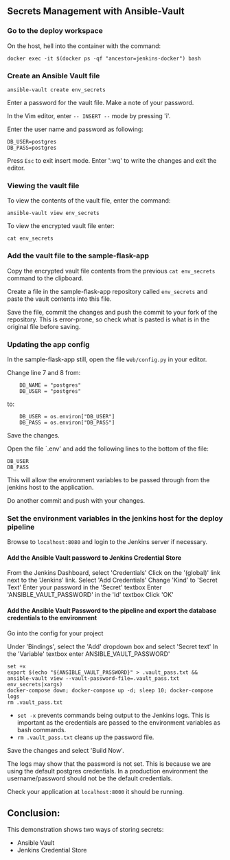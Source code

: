 ## Secrets Management with Ansible-Vault

### Go to the deploy workspace

On the host, hell into the container with the command:

```
docker exec -it $(docker ps -qf "ancestor=jenkins-docker") bash 
```

### Create an Ansible Vault file

```
ansible-vault create env_secrets
```

Enter a password for the vault file. Make a note of your password.

In the Vim editor, enter `-- INSERT --` mode by pressing 'i'.

Enter the user name and password as following:

```
DB_USER=postgres
DB_PASS=postgres
```

Press `Esc` to exit insert mode. Enter ':wq' to write the changes and exit the editor.

### Viewing the vault file

To view the contents of the vault file, enter the command:

```
ansible-vault view env_secrets
```

To view the encrypted vault file enter:

```
cat env_secrets
```

### Add the vault file to the sample-flask-app

Copy the encrypted vault file contents from the previous `cat env_secrets` command to the clipboard.

Create a file in the sample-flask-app repository called `env_secrets` and paste the vault contents into this file.

Save the file, commit the changes and push the commit to your fork of the repository. This is error-prone, so check what is pasted is what is in the original file before saving.

### Updating the app config

In the sample-flask-app still, open the file `web/config.py` in your editor.

Change line 7 and 8 from:

```
    DB_NAME = "postgres"
    DB_USER = "postgres"

```

to:

```
    DB_USER = os.environ["DB_USER"]
    DB_PASS = os.environ["DB_PASS"]

```

Save the changes.

Open the file `.env' and add the following lines to the bottom of the file:

```
DB_USER
DB_PASS
```

This will allow the environment variables to be passed through from the jenkins host to the application.

Do another commit and push with your changes.

### Set the environment variables in the jenkins host for the deploy pipeline

Browse to `localhost:8080` and login to the Jenkins server if necessary.

#### Add the Ansible Vault password to Jenkins Credential Store

From the Jenkins Dashboard, select 'Credentials'
Click on the '(global)' link next to the 'Jenkins' link.
Select 'Add Credentials'
Change 'Kind' to 'Secret Text'
Enter your password in the 'Secret' textbox
Enter 'ANSIBLE_VAULT_PASSWORD' in the 'Id' textbox
Click 'OK'

#### Add the Ansible Vault Password to the pipeline and export the database credentials to the environment

Go into the config for your project

Under 'Bindings', select the 'Add' dropdown box and select 'Secret text'
In the 'Variable' textbox enter ANSIBLE_VAULT_PASSWORD'

```
set +x
export $(echo "${ANSIBLE_VAULT_PASSWORD}" > .vault_pass.txt && ansible-vault view --vault-password-file=.vault_pass.txt env_secrets|xargs)
docker-compose down; docker-compose up -d; sleep 10; docker-compose logs
rm .vault_pass.txt
```

- `set -x` prevents commands being output to the Jenkins logs. This is important as the credentials are passed to the environment variables as bash commands.
- `rm .vault_pass.txt` cleans up the password file.

Save the changes and select 'Build Now'.

The logs may show that the password is not set. This is because we are using the default postgres credentials. In a production environment the username/password should not be the default credentials.

Check your application at `localhost:8000` it should be running.

## Conclusion:

This demonstration shows two ways of storing secrets:

- Ansible Vault
- Jenkins Credential Store
